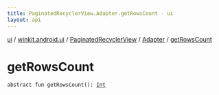 ```yaml
---
title: PaginatedRecyclerView.Adapter.getRowsCount - ui
layout: api
---
```


<div class='api-docs-breadcrumbs'><a href="../../../index.html">ui</a> / <a href="../../index.html">winkit.android.ui</a> / <a href="../index.html">PaginatedRecyclerView</a> / <a href="index.html">Adapter</a> / <a href="./get-rows-count.html">getRowsCount</a></div>

# getRowsCount

<div class="signature"><code><span class="keyword">abstract</span> <span class="keyword">fun </span><span class="identifier">getRowsCount</span><span class="symbol">(</span><span class="symbol">)</span><span class="symbol">: </span><a href="https://kotlinlang.org/api/latest/jvm/stdlib/kotlin/-int/index.html"><span class="identifier">Int</span></a></code></div>
